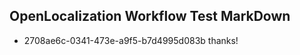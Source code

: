 ## OpenLocalization Workflow Test MarkDown
* 2708ae6c-0341-473e-a9f5-b7d4995d083b thanks!

<!--HONumber=Jul16_HO3-->


